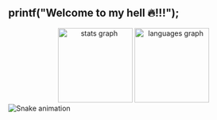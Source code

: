 ## printf("Welcome to my hell 🔥!!!");
<div align="center">
  <img src="https://github-readme-stats.vercel.app/api?username=Matheus-Learte&hide_title=false&hide_rank=false&show_icons=true&include_all_commits=true&count_private=true&disable_animations=false&theme=calm&locale=en&hide_border=false&order=1" height="150" alt="stats graph"  />
  <img src="https://github-readme-stats.vercel.app/api/top-langs?username=Matheus-Learte&locale=en&hide_title=false&layout=compact&card_width=320&langs_count=5&theme=calm&hide_border=false&order=2" height="150" alt="languages graph"  />
</div>
<img src="https://raw.githubusercontent.com/Matheus-Learte/Matheus-Learte/output/snake.svg" alt="Snake animation" />

###
